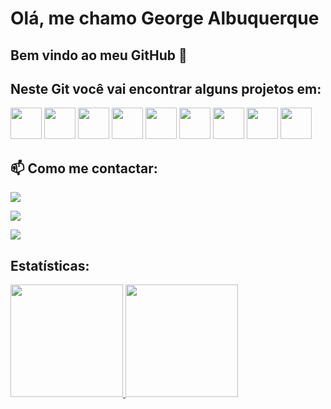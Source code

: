 # Olá, me chamo George Albuquerque


## Bem vindo ao meu GitHub 👋

## Neste Git você vai encontrar alguns projetos em:
<div>
   <a href="https://github.com/GeorgeAlbuquerq/api-front-angular"><img loading="lazy" src="https://cdn.jsdelivr.net/gh/devicons/devicon@latest/icons/angular/angular-original.svg" width="50" height="50"/></a> 
   <a href="https://github.com/GeorgeAlbuquerq/api-back-java"><img loading="lazy" src="https://cdn.jsdelivr.net/gh/devicons/devicon@latest/icons/java/java-original.svg" width="50" height="50"/></a> 
   <a href="https://github.com/GeorgeAlbuquerq/AplyC-"><img loading="lazy" src="https://cdn.jsdelivr.net/gh/devicons/devicon@latest/icons/csharp/csharp-original.svg" width="50" height="50"/></a>
   <a href="https://github.com/GeorgeAlbuquerq/juststore"><img loading="lazy" src="https://cdn.jsdelivr.net/gh/devicons/devicon@latest/icons/react/react-original.svg" width="50" height="50"/></a>
   <a href="https://github.com/GeorgeAlbuquerq/Projetinho-do-zero-para-melhorar-sempre"><img loading="lazy" src="https://cdn.jsdelivr.net/gh/devicons/devicon@latest/icons/html5/html5-original.svg" width="50" height="50"/></a>
   <a href="https://github.com/GeorgeAlbuquerq/Tela-Dart-com-Flutter"><img loading="lazy" src="https://cdn.jsdelivr.net/gh/devicons/devicon@latest/icons/dart/dart-original.svg" width="50" height="50"/></a>
   <a href="https://github.com/GeorgeAlbuquerq/Tela-Dart-com-Flutter"><img loading="lazy" src="https://cdn.jsdelivr.net/gh/devicons/devicon@latest/icons/flutter/flutter-original.svg" width="50" height="50"/></a>
   <a href="https://github.com/GeorgeAlbuquerq/Projeto-PHP-linkado-com-DB-Sql"><img loading="lazy" src="https://cdn.jsdelivr.net/gh/devicons/devicon@latest/icons/php/php-original.svg" width="50" height="50"/></a>
   <a href="https://github.com/GeorgeAlbuquerq/File-em-C"><img loading="lazy" src="https://cdn.jsdelivr.net/gh/devicons/devicon@latest/icons/c/c-original.svg" width="50" height="50"/></a>
</div>

## 📫 Como me contactar:
<div>
   <a href="mailto:gr.albuquerq@gmail.com"><img src="https://img.shields.io/badge/Gmail-D14836?style=for-the-badge&logo=gmail&logoColor=white" target="_blank"></a> </p>
   <a href="https://wa.me/+5561984479799"><img src="https://img.shields.io/badge/WhatsApp-25D366?style=for-the-badge&logo=whatsapp&logoColor=white" target="_blank"></a></p>
   <a href="https://www.linkedin.com/in/george-albuquerque/"><img src="https://img.shields.io/badge/LinkedIn-0077B5?style=for-the-badge&logo=linkedin&logoColor=white"></a></p>
  
</div>
  
  
## Estatísticas: 
<div>
<a href="https://github.com/GeorgeAlbuquerq">
<img loading="lazy" height="180em" src="https://github-readme-stats.vercel.app/api/top-langs/?username=GeorgeAlbuquerq&layout=compact&langs_count=7&theme=transparent"/>
<img loading="lazy" height="180em" src="https://github-readme-stats.vercel.app/api?username=GeorgeAlbuquerq&show_icons=true&theme=transparent&include_all_commits=true&count_private=true"/>
</div>

